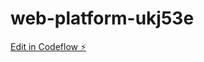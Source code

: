 # web-platform-ukj53e

[Edit in Codeflow ⚡️](https://stackblitz.com/~/github.com/bhavithaX/web-platform-ukj53e)